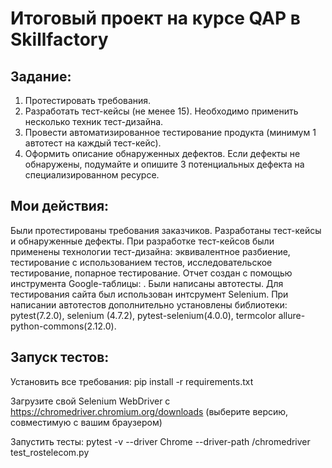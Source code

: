 # Итоговый проект на курсе QAP в Skillfactory

## Задание:

1. Протестировать требования.
2. Разработать тест-кейсы (не менее 15). Необходимо применить несколько техник тест-дизайна.
3. Провести автоматизированное тестирование продукта (минимум 1 автотест на каждый тест-кейс).
4. Оформить описание обнаруженных дефектов. Если дефекты не обнаружены, подумайте и опишите 3 потенциальных дефекта на специализированном ресурсе.

## Мои действия:
 Были протестированы требования заказчиков.
 Разработаны тест-кейсы и обнаруженные дефекты.
 При разработке тест-кейсов были применены технологии тест-дизайна: эквивалентное разбиение, тестирование с использованием тестов, исследовательское тестирование, попарное тестирование.
 Отчет создан с помощью инструмента Google-таблицы:  .
 Были написаны автотесты.
 Для тестирования сайта был использован интсрумент Selenium.
 При написании автотестов дополнительно установлены библиотеки: pytest(7.2.0), selenium (4.7.2), pytest-selenium(4.0.0), termcolor allure-python-commons(2.12.0).

## Запуск тестов:

Установить все требования: pip install -r requirements.txt

Загрузите свой Selenium WebDriver с https://chromedriver.chromium.org/downloads (выберите версию, совместимую с вашим браузером)

Запустить тесты: pytest -v --driver Chrome --driver-path /chromedriver test_rostelecom.py
